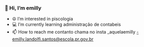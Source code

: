  ### 👋 Hi, I’m emilly ### 
- ☮️ I’m interested in piscologia
- 💻 I’m currently learning administração de contabeis
- 📫 How to reach me contanto chama no insta _aquelaemilly
-emilly.landolfi.santos@escola.pr.gov.br

[](https://tenor.com/pt-BR/view/corinthians-gif-12849187)
